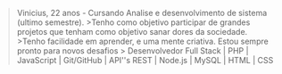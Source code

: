 >Vinicius, 22 anos - Cursando Analise e desenvolvimento de sistema (ultimo semestre). >Tenho como objetivo participar de grandes projetos que tenham como objetivo sanar dores da sociedade. >Tenho facilidade em aprender, e uma mente criativa. Estou sempre pronto para novos desafios > Desenvolvedor Full Stack | PHP | JavaScript | Git/GitHub | API''s REST | Node.js | MySQL | HTML | CSS
